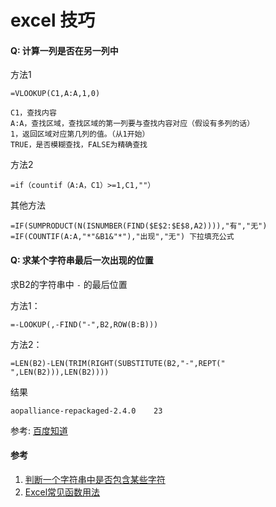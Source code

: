 # excel 技巧


#### Q: 计算一列是否在另一列中

方法1
```
=VLOOKUP(C1,A:A,1,0)

C1，查找内容
A:A，查找区域，查找区域的第一列要与查找内容对应（假设有多列的话）
1，返回区域对应第几列的值。（从1开始）
TRUE，是否模糊查找，FALSE为精确查找
```

方法2
```
=if（countif（A:A，C1）>=1,C1,""）
```

其他方法
```
=IF(SUMPRODUCT(N(ISNUMBER(FIND($E$2:$E$8,A2)))),"有","无")
=IF(COUNTIF(A:A,"*"&B1&"*"),"出现","无") 下拉填充公式
```

#### Q: 求某个字符串最后一次出现的位置


求B2的字符串中 `-` 的最后位置

方法1：
```
=-LOOKUP(,-FIND("-",B2,ROW(B:B)))
```
方法2：
```
=LEN(B2)-LEN(TRIM(RIGHT(SUBSTITUTE(B2,"-",REPT(" ",LEN(B2))),LEN(B2))))
```
结果

```
aopalliance-repackaged-2.4.0	23
```

参考: [百度知道](https://zhidao.baidu.com/question/1545808660112949787.html)

#### 参考
1. [判断一个字符串中是否包含某些字符](https://blog.csdn.net/AIIB69/article/details/80907890)
2. [Excel常见函数用法](https://www.jianshu.com/p/ce782b18059f)